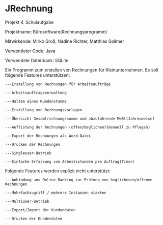 # JRechnung

Projekt 4. Schulaufgabe

Projektname: Bürosoftware(Rechnungsprogramm)

Mitwirkende:	Mirko Groß, Nadine Richter, Matthias Gollmer

Verwendeter Code: Java

Verwendete Datenbank: SQLite

Ein Programm zum erstellen von Rechnungen für Kleinunternehmen. 
Es soll folgende Features unterstützen:

    ---Erstellung von Rechnungen für Arbeitsaufträge

    ---Arbeitsauftragsverwaltung

    ---Halten eines Kundenstamms

    ---Erstellung von Rechnungsvorlagen

    ---Übersicht Gesamtrechnungssumme und abzuführende MwSt(Jahresweise)

    ---Auflistung der Rechnungen (offen/beglichen)[manuell zu Pflegen)

    ---Export der Rechnungen als Word-Datei

    ---Drucken der Rechnungen

    ---Singleuser-Betrieb

    ---Einfache Erfassung von Arbeitsstunden pro Auftrag(Timer)





Folgende Features werden explizit nicht unterstützt:

    ---Anbindung ans Online-Banking zur Prüfung von beglichenen/offenen Rechnungen

    ---Mehrfachzugriff / mehrere Instanzen starten

    ---Multiuser-Betrieb

    ---Export/Import der Kundendaten

    ---Drucken der Kundendaten
